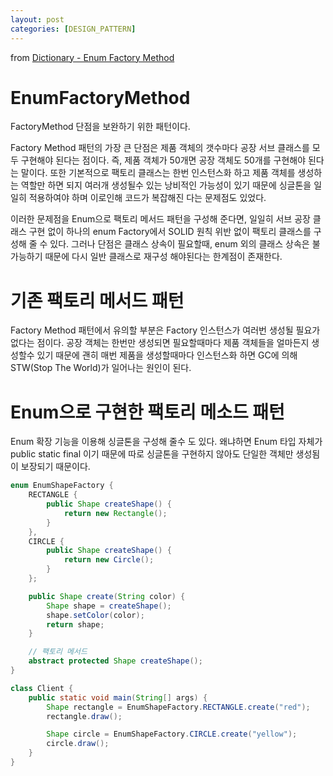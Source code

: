 ```yaml
---
layout: post
categories: [DESIGN_PATTERN]
---
```

from [Dictionary - Enum Factory Method](https://github.com/newkayak12/Dictionary/blob/master/java/designPattern/20.EnumFactoryMethod.md)


# EnumFactoryMethod

FactoryMethod 단점을 보완하기 위한 패턴이다.

Factory Method 패턴의 가장 큰 단점은 제품 객체의 갯수마다 공장 서브 클래스를 모두 구현해야 된다는 점이다.
즉, 제품 객체가 50개면 공장 객체도 50개를 구현해야 된다는 말이다.
또한 기본적으로 팩토리 클래스는 한번 인스턴스화 하고 제품 객체를 생성하는 역할만 하면 되지 여러개 생성될수 있는 낭비적인 가능성이 있기 때문에 싱글톤을 일일히 적용하여야 하며 이로인해 코드가 복잡해진 다는 문제점도 있었다.


이러한 문제점을 Enum으로 팩토리 메서드 패턴을 구성해 준다면, 일일히 서브 공장 클래스 구현 없이 하나의 enum Factory에서 SOLID 원칙 위반 없이 팩토리 클래스를 구성해 줄 수 있다.
그러나 단점은 클래스 상속이 필요할때, enum 외의 클래스 상속은 불가능하기 때문에 다시 일반 클래스로 재구성 해야된다는 한계점이 존재한다.

# 기존 팩토리 메서드 패턴
Factory Method 패턴에서 유의할 부분은 Factory 인스턴스가 여러번 생성될 필요가 없다는 점이다.
공장 객체는 한번만 생성되면 필요할때마다 제품 객체들을 얼마든지 생성할수 있기 때문에 괜히 매번 제품을 생성할때마다 인스턴스화 하면 GC에 의해 STW(Stop The World)가 일어나는 원인이 된다.

# Enum으로 구현한 팩토리 메소드 패턴 
Enum 확장 기능을 이용해 싱글톤을 구성해 줄수 도 있다. 왜냐하면 Enum 타입 자체가 public static final 이기 때문에 따로 싱글톤을 구현하지 않아도 단일한 객체만 생성됨이 보장되기 때문이다.
```java
enum EnumShapeFactory {
    RECTANGLE {
        public Shape createShape() {
            return new Rectangle();
        }
    },
    CIRCLE {
        public Shape createShape() {
            return new Circle();
        }
    };

    public Shape create(String color) {
        Shape shape = createShape();
        shape.setColor(color);
        return shape;
    }

    // 팩토리 메서드
    abstract protected Shape createShape();
}

class Client {
    public static void main(String[] args) {
        Shape rectangle = EnumShapeFactory.RECTANGLE.create("red");
        rectangle.draw();

        Shape circle = EnumShapeFactory.CIRCLE.create("yellow");
        circle.draw();
    }
}
```